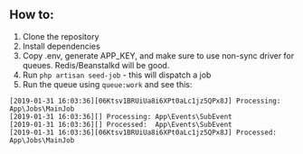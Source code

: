 ## How to:

1. Clone the repository
2. Install dependencies
3. Copy .env, generate APP_KEY, and make sure to use non-sync driver for queues. Redis/Beanstalkd will be good.
4. Run `php artisan seed-job` - this will dispatch a job
5. Run the queue using `queue:work` and see this:
```
[2019-01-31 16:03:36][06Ktsv1BRUiUa8i6XPt0aLc1jz5QPx8J] Processing: App\Jobs\MainJob                                                                              
[2019-01-31 16:03:36][] Processing: App\Events\SubEvent                          
[2019-01-31 16:03:36][] Processed:  App\Events\SubEvent                          
[2019-01-31 16:03:36][06Ktsv1BRUiUa8i6XPt0aLc1jz5QPx8J] Processed:  App\Jobs\MainJob                                                                              
```